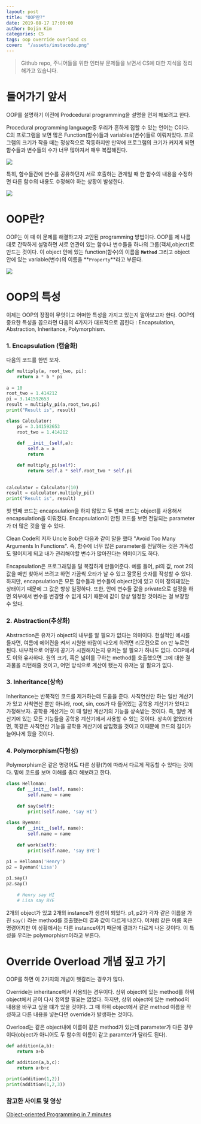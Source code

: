 ```yaml
---
layout: post
title: "OOP란?"
date: 2019-08-17 17:00:00
author: Dojin Kim
categories: CS
tags: oop override overload cs
cover:  "/assets/instacode.png"
---
```

> Github repo, 주니어들을 위한 인터뷰 문제들을 보면서 CS에 대한 지식을 정리해가고 있습니다.

# 들어가기 앞서

OOP를 설명하기 이전에 Prodcedural programming을 설명을 먼저 해보려고 한다. 

Procedural programming language중 우리가 흔하게 접할 수 있는 언어는 C이다. C의 프로그램을 보면 많은 Function(함수)들과 variables(변수)들로 이뤄져있다. 프로그램의 크기가 작을 때는 정상적으로 작동하지만 만약에 프로그램의 크기가 커지게 되면 함수들과 변수들의 수가 너무 많아져서 매우 복잡해진다. 

<img src="/assets/imgs/cs/oop1.png"/>


특히, 함수들간에 변수를 공유하던지 서로 호출하는 관계일 때 한 함수의 내용을 수정하면 다른 함수의 내용도 수정해야 하는 상황이 발생한다.

<img src="/assets/imgs/cs/oop2.png"/>


# OOP란?

OOP는 이 때 이 문제를 해결하고자 고안된 programming 방법이다. OOP를 제 나름대로 간략하게 설명하면 서로 연관이 있는 함수나 변수들을 하나의 그룹(객체,object)로 만드는 것이다. 이 object 안에 있는 function(함수)의 이름을 **`Method`** 그리고 object 안에 있는 variable(변수)의 이름을 **`Property`**라고 부른다. 

<img src="/assets/imgs/cs/oop3.png"/>


# OOP의 특성

이제는 OOP의 장점이 무엇이고 어떠한 특성을 가지고 있는지 알아보고자 한다. OOP의 중요한 특성을 꼽으라면 다음의 4가지가 대표적으로 꼽힌다 : Encapsulation, Abstraction, Inheritance, Polymorphism.

### 1. Encapsulation (캡슐화)

다음의 코드를 한번 보자.

```python
def multiply(a, root_two, pi):
    return a * b * pi
    
a = 10
root_two = 1.414212
pi = 3.141592653
result = multiply_pi(a,root_two,pi)
print("Result is", result)
```

```python
class Calculator:
    pi = 3.141592653
    root_two = 1.414212
    
    def __init__(self,a):
        self.a = a
        return

    def multiply_pi(self):
        return self.a * self.root_two * self.pi
    
    
calculator = Calculator(10)
result = calculator.multiply_pi()
print("Result is", result)
```

첫 번째 코드는 encapsulation을 하지 않았고 두 번째 코드는 object를 사용해서 encapsulation을 이뤄졌다. Encapsulation이 안된 코드를 보면 전달되는 parameter가 더 많은 것을 알 수 있다. 

Clean Code의 저자 Uncle Bob은 다음과 같이 말을 했다 "Avoid Too Many Arguments In Functions". 즉, 함수에 너무 많은 parameter를 전달하는 것은 가독성도 떨어지게 되고 내가 관리해야할 변수가 많아진다는 의미이기도 하다. 

Encapsulation은 프로그래밍을 덜 복잡하게 만들어준다. 예를 들어, pi의 값, root 2의 값을 매번 찾아서 쓰려고 하면 가끔씩 오타가 날 수 있고 잘못된 숫자를 작성할 수 있다. 하지만, encapsulation은 모든 함수들과 변수들이 object안에 있고 이미 정의돼있는 상태이기 때문에 그 값은 항상 일정하다. 또한, 안에 변수들 값을 private으로 설정을 하면 외부에서 변수를 변경할 수 없게 되기 때문에 값이 항상 일정할 것이라는 걸 보장할 수 있다. 

### 2. Abstraction(추상화)

Abstraction은 유저가 object의 내부를 알 필요가 없다는 의미이다. 현실적인 예시를 들자면, 여름에 에어컨을 켜서 시원한 바람이 나오게 하려면 리모컨으로 on 만 누르면 된다. 내부적으로 어떻게 공기가 시원해지는지 유저는 알 필요가 하나도 없다. OOP에서도 이와 유사하다. 원의 크기, 혹은 넓이를 구하는 method를 호출했으면 그에 대한 결과물을 리턴해줄 것이고, 어떤 방식으로 계산이 됐는지 유저는 알 필요가 없다. 

### 3. Inheritance(상속)

Inheritance는 반복적인 코드를 제거하는데 도움을 준다. 사칙연산만 하는 일반 계산기가 있고 사칙연산 뿐만 아니라, root, sin, cos가 다 들어있는 공학용 계산기가 있다고 가정해보자. 공학용 계산기는 이 때 일반 계산기의 기능을 상속받는 것이다. 즉, 일반 계산기에 있는 모든 기능들을 공학용 계산기에서 사용할 수 있는 것이다. 상속이 없었더라면, 똑같은 사칙연산 기능을 공학용 계산기에 삽입했을 것이고 이때문에 코드의 길이가 늘어나게 됬을 것이다.

### 4. Polymorphism(다형성)

Polymorphism은 같은 명령어도 다른 상황(?)에 따라서 다르게 작동할 수 있다는 것이다. 밑에 코드를 보며 이해를 좀더 해보려고 한다.

```python
class Helloman:
    def __init__(self, name):
        self.name = name
        
    def say(self):
        print(self.name, 'say HI')
    
class Byeman:
    def __init__(self, name):
        self.name = name
        
    def work(self):
        print(self.name, 'say BYE')
    
p1 = Helloman('Henry')
p2 = Byeman('Lisa')

p1.say()
p2.say()
    
    # Henry say HI
    # Lisa say BYE
```

2개의 object가 있고 2개의 instance가 생성이 되었다. p1, p2가 각자 같은 이름을 가진 `say()` 라는 method를 호출했는데 결과 값이 다르게 나온다. 이처럼 같은 이름 혹은 명령어지만 이 상황에서는 다른 instance이기 때문에 결과가 다르게 나온 것이다. 이 특성을 우리는 polymorphism이라고 부른다.

# Override Overload 개념 짚고 가기

OOP를 하면 이 2가지의 개념이 헷갈리는 경우가 많다. 

Override는 inheritance에서 사용되는 경우이다. 상위 object에 있는 method를 하위 object에서 굳이 다시 정의할 필요는 없었다. 하지만, 상위 object에 있는 method의 내용을 바꾸고 싶을 떄가 있을 것이다. 그 때 하위 object에서 같은 method 이름을 작성하고 다른 내용을 넣는다면 override가 발생하는 것이다.

Overload는 같은 object내에 이름이 같은 method가 있는데 parameter가 다른 경우이다(object가 아니어도 두 함수의 이름이 같고 paramter가 달라도 된다). 

```python
def addition(a,b):
    return a+b

def addition(a,b,c):
    return a+b+c

print(addition(1,2))
print(addition(1,2,3))
```

### 참고한 사이트 및 영상

[Object-oriented Programming in 7 minutes](https://www.youtube.com/watch?v=pTB0EiLXUC8)